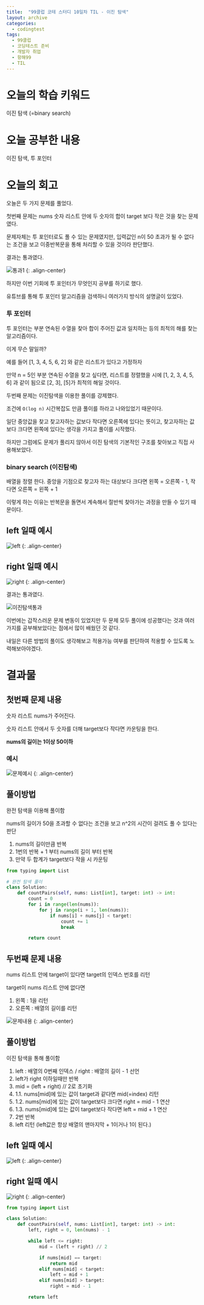 ```yaml
---
title:  "99클럽 코테 스터디 10일차 TIL - 이진 탐색"
layout: archive
categories:
  - codingtest
tags:
  - 99클럽
  - 코딩테스트 준비
  - 개발자 취업
  - 항해99
  - TIL
---
```


# 오늘의 학습 키워드 
이진 탐색 (=binary search)

# 오늘 공부한 내용
이진 탐색, 투 포인터

# 오늘의 회고
오늘은 두 가지 문제를 풀었다.

첫번째 문제는 nums 숫자 리스트 안에 두 숫자의 합이 target 보다 작은 것을 찾는 문제였다.

문제자체는 투 포인터로도 풀 수 있는 문제였지만, 입력값인 n이 50 초과가 될 수 없다는 조건을 보고 이중반복문을 통해 처리할 수 있을 것이라 판단했다.

결과는 통과였다.

![통과1](https://github.com/kimhyunso/kimhyunso.github.io/assets/87798982/ed74f680-4335-4762-a2ed-b8cf246364c8)
{: .align-center}

하지만 이번 기회에 투 포인터가 무엇인지 공부를 하기로 했다.

유튜브를 통해 투 포인터 알고리즘을 검색하니 여러가지 방식의 설명글이 있었다.

### 투 포인터
투 포인터는 부분 연속된 수열을 찾아 합이 주어진 값과 일치하는 등의 최적의 해를 찾는 알고리즘이다.

이게 무슨 말일까?

예를 들어 [1, 3, 4, 5, 6, 2] 와 같은 리스트가 있다고 가정하자

만약 n = 5인 부분 연속된 수열을 찾고 싶다면, 리스트를 정렬했을 시에 [1, 2, 3, 4, 5, 6] 과 같이 됨으로 [2, 3], [5]가 최적의 해일 것이다.

두번째 문제는 이진탐색을 이용한 풀이를 강제했다.

조건에 `O(log n)` 시간복잡도 만큼 풀이를 하라고 나와있었기 때문이다.

일단 중앙값을 찾고 찾고자하는 값보다 작다면 오른쪽에 있다는 뜻이고, 찾고자하는 값보다 크다면 왼쪽에 있다는 생각을 가지고 풀이를 시작했다.

하지만 그럼에도 문제가 풀리지 않아서 이진 탐색의 기본적인 구조를 찾아보고 직접 사용해보았다.

### binary search (이진탐색)
배열을 정렬 한다. 중앙을 기점으로 찾고자 하는 대상보다 크다면 왼쪽 = 오른쪽 - 1, 작다면 오른쪽 = 왼쪽 + 1

이렇게 하는 이유는 반복문을 돌면서 계속해서 절반씩 찾아가는 과정을 만들 수 있기 때문이다.

## left 일때 예시
![left](https://github.com/kimhyunso/sail-99_withPython/assets/87798982/e5241964-08fc-445b-b960-2b4e62a6a458)
{: .align-center}

## right 일때 예시
![right](https://github.com/kimhyunso/sail-99_withPython/assets/87798982/af96cd72-b94d-4eb6-8f13-f40c4a76f7bc)
{: .align-center}


결과는 통과였다.

![이진탐색통과](https://github.com/kimhyunso/kimhyunso.github.io/assets/87798982/d32c1d52-2772-4924-bb2d-59a7b57bfe6c)


이번에는 갑작스러운 문제 변동이 있었지만 두 문제 모두 풀이에 성공했다는 것과 여러가지를 공부해보았다는 점에서 많이 배웠던 것 같다.

내일은 다른 방법의 풀이도 생각해보고 적용가능 여부를 판단하여 적용할 수 있도록 노력해보아야겠다.

# 결과물
## 첫번째 문제 내용
숫자 리스트 nums가 주어진다.

숫자 리스트 안에서 두 숫자를 더해 target보다 작다면 카운팅을 한다.

**nums의 길이는 1이상 50이하**

### 예시
![문제예시](https://github.com/kimhyunso/sail-99_withPython/assets/87798982/6fbfd72d-5e95-4a96-a9aa-df2ba7656545)
{: .align-center}

## 풀이방법
완전 탐색을 이용해 풀이함

nums의 길이가 50을 초과할 수 없다는 조건을 보고 n^2의 시간이 걸려도 풀 수 있다는 판단

1. nums의 길이만큼 반복
2. 1번의 반복 + 1 부터 nums의 길이 부터 반복
3. 만약 두 합계가 target보다 작을 시 카운팅

```python
from typing import List

# 완전 탐색 풀이
class Solution:
    def countPairs(self, nums: List[int], target: int) -> int:
        count = 0
        for i in range(len(nums)):
            for j in range(i + 1, len(nums)):
                if nums[i] + nums[j] < target:
                    count += 1
                    break

        return count
```

## 두번째 문제 내용

nums 리스트 안에 target이 있다면 target의 인덱스 번호를 리턴


target이 nums 리스트 안에 없다면 

1. 왼쪽 : 1을 리턴
2. 오른쪽 : 배열의 길이를 리턴

![문제내용](https://github.com/kimhyunso/sail-99_withPython/assets/87798982/25d1004f-cbe5-4467-a1ae-a5fad2a87f2c)
{: .align-center}

## 풀이방법
이진 탐색을 통해 풀이함

1. left : 배열의 0번째 인덱스 / right : 배열의 길이 - 1 선언 
2. left가 right 이하일때만 반복
3. mid = (left + right) // 2로 초기화
4. 1.1. nums[mid]에 있는 값이 target과 같다면 mid(=index) 리턴
5. 1.2. nums[mid]에 있는 값이 target보다 크다면 right = mid - 1 연산
6. 1.3. nums[mid]에 있는 값이 target보다 작다면 left = mid + 1 연산
7. 2번 반복
8. left 리턴 (left값은 항상 배열의 맨마지막 + 1이거나 1이 된다.)

## left 일때 예시
![left](https://github.com/kimhyunso/sail-99_withPython/assets/87798982/e5241964-08fc-445b-b960-2b4e62a6a458)
{: .align-center}


## right 일때 예시
![right](https://github.com/kimhyunso/sail-99_withPython/assets/87798982/af96cd72-b94d-4eb6-8f13-f40c4a76f7bc)
{: .align-center}


```python
from typing import List

class Solution:
    def countPairs(self, nums: List[int], target: int) -> int:
        left, right = 0, len(nums) - 1

        while left <= right:
            mid = (left + right) // 2

            if nums[mid] == target:
                return mid
            elif nums[mid] < target:
                left = mid + 1
            elif nums[mid] > target:
                right = mid - 1

        return left
```























